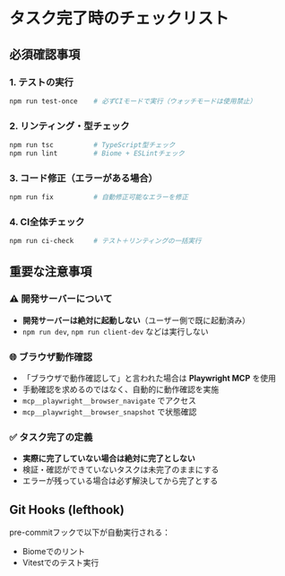 # タスク完了時のチェックリスト

## 必須確認事項

### 1. テストの実行
```bash
npm run test-once    # 必ずCIモードで実行（ウォッチモードは使用禁止）
```

### 2. リンティング・型チェック
```bash
npm run tsc          # TypeScript型チェック
npm run lint         # Biome + ESLintチェック
```

### 3. コード修正（エラーがある場合）
```bash
npm run fix          # 自動修正可能なエラーを修正
```

### 4. CI全体チェック
```bash
npm run ci-check     # テスト＋リンティングの一括実行
```

## 重要な注意事項

### ⚠️ 開発サーバーについて
- **開発サーバーは絶対に起動しない**（ユーザー側で既に起動済み）
- `npm run dev`, `npm run client-dev` などは実行しない

### 🌐 ブラウザ動作確認
- 「ブラウザで動作確認して」と言われた場合は **Playwright MCP** を使用
- 手動確認を求めるのではなく、自動的に動作確認を実施
- `mcp__playwright__browser_navigate` でアクセス
- `mcp__playwright__browser_snapshot` で状態確認

### ✅ タスク完了の定義
- **実際に完了していない場合は絶対に完了としない**
- 検証・確認ができていないタスクは未完了のままにする
- エラーが残っている場合は必ず解決してから完了とする

## Git Hooks (lefthook)
pre-commitフックで以下が自動実行される：
- Biomeでのリント
- Vitestでのテスト実行